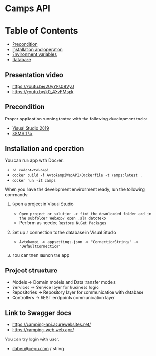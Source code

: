 # Camps API

Table of Contents
=================
- [Precondition](#precondition)
- [Installation and operation](#installation-and-operation)
- [Environment variables](#environment-variables)
- [Database](#database)


## Presentation video

- https://youtu.be/20yYPs08Vy0
- https://youtu.be/k0_4XvFMspk

## Precondition

Proper application running tested with the following development tools:
- [Visual Studio 2019](https://visualstudio.microsoft.com/vs/)
- [SSMS 17.x](https://docs.microsoft.com/en-us/sql/ssms/download-sql-server-management-studio-ssms?view=sql-server-ver15)


## Installation and operation

You can run app with Docker. 

- `cd code/Avtokampi`
- `docker build -f AvtokampiWebAPI/Dockerfile -t camps:latest .`
- `docker run -it camps`

When you have the development environment ready, run the following commands:

1. Open a project in Visual Studio
    - `Open project or solution -> find the downloaded folder and in the subfolder WebApp/ open .sln datoteko`
    - Perform as needed `Restore NuGet Packages`

2. Set up a connection to the database in Visual Studio
    - `Avtokampi -> appsettings.json -> "ConnectionStrings" -> "DefaultConnection"`
    
4. You can then launch the app



## Project structure

- Models -> Domain models and Data transfer models
- Services -> Service layer for business logic
- Repositories -> Repository layer for communication with database
- Controllers -> REST endpoints communication layer

## Link to Swagger docs

- https://camping-api.azurewebsites.net/
- https://camping-web.web.app/

You can try login with user:
- dabeu@cegu.com / string
